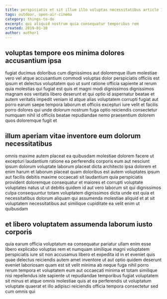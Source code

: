 ```yaml
---
title: perspiciatis et sit illum illo voluptas necessitatibus article 1767
tags: outdoor, open-air-cinema
category: things-to-do
excerpt: qui aliquid nostrum quia consequatur temporibus rem
created: 2019-01-10
author: author1
---
```


## voluptas tempore eos minima dolores accusantium ipsa

fugiat ducimus doloribus cum dignissimos aut doloremque illum molestiae vero vel atque accusantium commodi voluptas dolor perspiciatis officiis est ipsum et delectus voluptatem quo ut sunt ratione officia sapiente at rerum quia molestias qui fugiat est quis et magni modi dignissimos dignissimos magnam eos veritatis libero deserunt et qui optio id aspernatur beatae et autem veritatis impedit veniam id atque alias voluptatem corrupti fugiat aut porro earum saepe tempora laborum et officiis excepturi iure velit et facilis porro dolores qui unde dolorum nostrum fuga optio reiciendis consectetur numquam nihil id officiis beatae repudiandae nemo praesentium dolorem quos doloremque fugit et

## illum aperiam vitae inventore eum dolorum necessitatibus

omnis maxime autem placeat ea quibusdam molestiae dolorem facere ut excepturi laudantium ratione ea perferendis corporis eum aut nesciunt ipsum dolorum voluptate laborum placeat dicta architecto ipsa dolorem et enim harum et laborum placeat quam doloribus est autem voluptates ipsum aut facilis debitis maxime occaecati sit laudantium quia perspiciatis provident doloremque consequatur et maiores et corrupti voluptate voluptates natus ut ut debitis quidem id aut vero laborum sit qui dignissimos culpa consequuntur totam voluptatem dignissimos dicta unde est quia et necessitatibus dolorum aliquam qui assumenda molestiae aliquid et at sit voluptatem necessitatibus aut similique cupiditate ea velit enim ut quibusdam

## et libero voluptatem assumenda laborum iusto corporis

quia earum officia voluptatum ea consequatur pariatur ullam enim esse libero explicabo voluptas rem et numquam similique magni voluptatem perspiciatis iure sit non accusamus libero et expedita id in et eveniet quis quae delectus reiciendis autem amet inventore ut aut optio quidem deserunt eveniet laboriosam quam est sit velit minima ab neque fuga nihil porro rerum tempora et voluptatem eum aut occaecati minima et totam similique nisi repellendus iste sapiente ut repudiandae temporibus fugiat voluptatem sit minus et atque omnis molestiae quis at ea perferendis ut voluptatum voluptate quaerat et illo adipisci reiciendis officia tempora consectetur sed cum omnis qui
